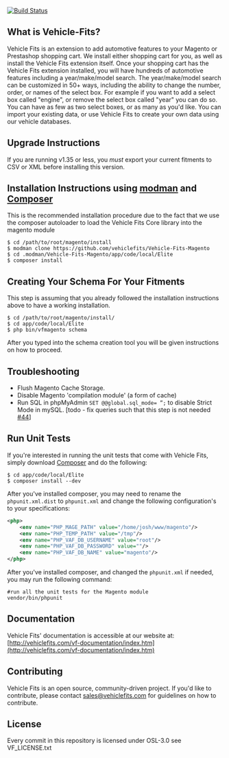 [![Build Status](https://api.travis-ci.org/vehiclefits/Vehicle-Fits-Magento.png)](https://travis-ci.org/vehiclefits/Vehicle-Fits-Magento)


What is Vehicle-Fits?
---------------------
Vehicle Fits is an extension to add automotive features to your Magento or Prestashop shopping cart. We install either shopping cart for you, as well as install the Vehicle Fits extension itself. Once your shopping cart has the Vehicle Fits extension installed, you will have hundreds of automotive features including a year/make/model search.
The year/make/model search can be customized in 50+ ways, including the ability to change the number, order, or names of the select box. For example if you want to add a select box called "engine", or remove the select box called "year" you can do so. You can have as few as two select boxes, or as many as you'd like.
You can import your existing data, or use Vehicle Fits to create your own data using our vehicle databases.

Upgrade Instructions
--------------------
If you are running v1.35 or less, you *must* export your current fitments to CSV or XML before installing this version.

Installation Instructions using [modman](https://github.com/colinmollenhour/modman) and [Composer](http://getcomposer.org/download/)
--------------------------
This is the recommended installation procedure due to the fact that we use the composer autoloader to load the Vehicle Fits Core library into the magento module

```
$ cd /path/to/root/magento/install
$ modman clone https://github.com/vehiclefits/Vehicle-Fits-Magento
$ cd .modman/Vehicle-Fits-Magento/app/code/local/Elite
$ composer install
```

Creating Your Schema For Your Fitments
-----------------------
This step is assuming that you already followed the installation instructions above to have a working installation.

```
$ cd /path/to/root/magento/install/
$ cd app/code/local/Elite
$ php bin/vfmagento schema
```

After you typed into the schema creation tool you will be given instructions on how to proceed.

Troubleshooting
-------------------------
 * Flush Magento Cache Storage.
 * Disable Magento 'compilation module' (a form of cache)
 * Run SQL in phpMyAdmin `SET @@global.sql_mode= ”;` to disable Strict Mode in mySQL. [todo - fix queries such that this step is not needed [#44](https://github.com/vehiclefits/Vehicle-Fits-Magento/issues/44)]

Run Unit Tests
--------------------------------
If you're interested in running the unit tests that come with Vehicle Fits, simply download [Composer](http://getcomposer.org/download/) and do the following:

```
$ cd app/code/local/Elite
$ composer install --dev
```

After you've installed composer, you may need to rename the `phpunit.xml.dist` to `phpunit.xml` and change the following configuration's to your specifications:
```xml
<php>
    <env name="PHP_MAGE_PATH" value="/home/josh/www/magento"/>
    <env name="PHP_TEMP_PATH" value="/tmp"/>
    <env name="PHP_VAF_DB_USERNAME" value="root"/>
    <env name="PHP_VAF_DB_PASSWORD" value=""/>
    <env name="PHP_VAF_DB_NAME" value="magento"/>
</php>
```

After you've installed composer, and changed the `phpunit.xml` if needed, you may run the following command:

````
#run all the unit tests for the Magento module
vendor/bin/phpunit
````

Documentation
-------------
Vehicle Fits' documentation is accessible at our website at: [http://vehiclefits.com/vf-documentation/index.htm](http://vehiclefits.com/vf-documentation/index.htm)

Contributing
------------
Vehicle Fits is an open source, community-driven project. If you'd like to contribute, please contact [sales@vehiclefits.com](mailto:sales@vehiclefits.com) for guidelines on how to contribute.

License
-------
Every commit in this repository is licensed under OSL-3.0 see VF_LICENSE.txt
